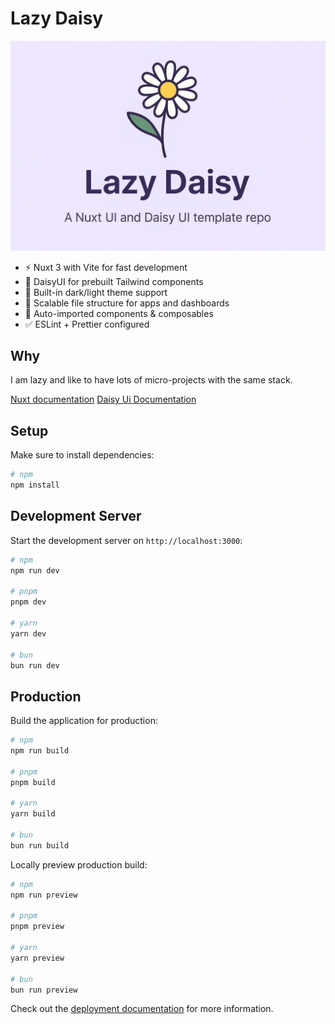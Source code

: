 # Lazy Daisy

![Lazy Daisy Banner](./banner.png)

- ⚡ Nuxt 3 with Vite for fast development
- 🎨 DaisyUI for prebuilt Tailwind components
- 🔧 Built-in dark/light theme support
- 🧱 Scalable file structure for apps and dashboards
- 📁 Auto-imported components & composables
- ✅ ESLint + Prettier configured

## Why

I am lazy and like to have lots of micro-projects with the same stack.

[Nuxt documentation](https://nuxt.com/docs/getting-started/introduction)
[Daisy Ui Documentation](https://daisyui.com/)

## Setup

Make sure to install dependencies:

```bash
# npm
npm install
```

## Development Server

Start the development server on `http://localhost:3000`:

```bash
# npm
npm run dev

# pnpm
pnpm dev

# yarn
yarn dev

# bun
bun run dev
```

## Production

Build the application for production:

```bash
# npm
npm run build

# pnpm
pnpm build

# yarn
yarn build

# bun
bun run build
```

Locally preview production build:

```bash
# npm
npm run preview

# pnpm
pnpm preview

# yarn
yarn preview

# bun
bun run preview
```

Check out the [deployment documentation](https://nuxt.com/docs/getting-started/deployment) for more information.
